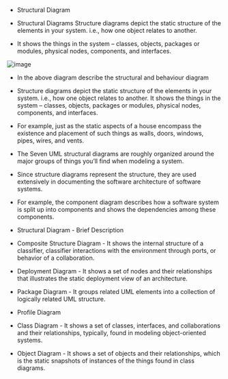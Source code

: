 * Structural Diagram
* Structural Diagrams Structure diagrams depict the static structure of the elements in your system. i.e., how one object relates to another.

* It shows the things in the system – classes, objects, packages or modules, physical nodes, components, and interfaces.

 ![image](https://user-images.githubusercontent.com/101167980/160796363-92eb46a8-3716-479b-a86e-d31d2eeaf15b.png)


* In the above diagram describe the structural and behaviour diagram

* Structure diagrams depict the static structure of the elements in your system. i.e., how one object relates to another. It shows the things in the system – classes, objects, packages or modules, physical nodes, components, and interfaces.

* For example, just as the static aspects of a house encompass the existence and placement of such things as walls, doors, windows, pipes, wires, and vents.

* The Seven UML structural diagrams are roughly organized around the major groups of things you’ll find when modeling a system.

* Since structure diagrams represent the structure, they are used extensively in documenting the software architecture of software systems.

* For example, the component diagram describes how a software system is split up into components and shows the dependencies among these components.

* Structural Diagram - Brief Description

* Composite Structure Diagram - It shows the internal structure of a classifier, classifier interactions with the environment through ports, or behavior of a collaboration.

* Deployment Diagram - It shows a set of nodes and their relationships that illustrates the static deployment view of an architecture.

* Package Diagram - It groups related UML elements into a collection of logically related UML structure.

* Profile Diagram

* Class Diagram - It shows a set of classes, interfaces, and collaborations and their relationships, typically, found in modeling object-oriented systems.

* Object Diagram - It shows a set of objects and their relationships, which is the static snapshots of instances of the things found in class diagrams.

